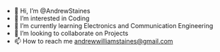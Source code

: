 - 👋 Hi, I’m @AndrewStaines
- 👀 I’m interested in Coding
- 🌱 I’m currently learning Electronics and Communication Engineering
- 💞️ I’m looking to collaborate on Projects
- 📫 How to reach me andrewwilliamstaines@gmail.com

<!---
AndrewStaines/AndrewStaines is a ✨ special ✨ repository because its `README.md` (this file) appears on your GitHub profile.
You can click the Preview link to take a look at your changes.
--->
